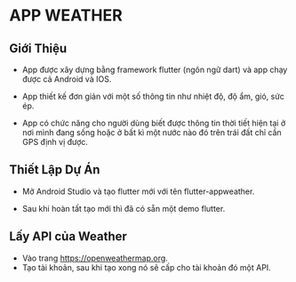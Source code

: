 # APP WEATHER

## Giới Thiệu

* App được xây dựng bằng framework flutter (ngôn ngữ dart) và app chạy được cả Android và IOS.

* App thiết kế đơn giản với một số thông tin như nhiệt độ, độ ẩm, gió, sức ép.

* App có chức năng cho người dùng biết được thông tin thời tiết hiện tại ở nơi mình đang sống hoặc ở bất kì một nước nào đó trên trái đất chỉ cần GPS định vị được.

## Thiết Lập Dự Án

* Mở Android Studio và tạo flutter mới với tên flutter-appweather.

* Sau khi hoàn tất tạo mới thì đã có sẵn một demo flutter.

## Lấy API của Weather

* Vào trang https://openweathermap.org.
* Tạo tài khoản, sau khi tạo xong nó sẽ cấp cho tài khoản đó một API.

